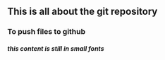 ## This is all about the git repository


### To push files to github

<h5>this content is still in small fonts </h5>
